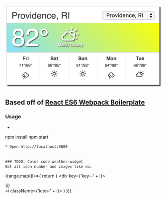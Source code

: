 ![alt tag](https://raw.githubusercontent.com/joshhoegen/Weather-App/master/weather-widget-preview.png)

## Based off of [React ES6 Webpack Boilerplate](https://github.com/vasanthk/react-es6-webpack-boilerplate)

### Usage

* ```
npm install
npm start
```
* Open http://localhost:5000


### TODO: Color code weather-widget
Get all icon number and images like so:
```
{range.map((i)=>{
    return (
      <div key={'key--' + i}>
        <div>{i}</div>
        <i className={'icon-' + i}></i>
      </div>
    )
})}
```
